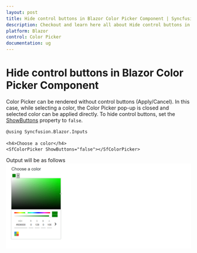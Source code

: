```yaml
---
layout: post
title: Hide control buttons in Blazor Color Picker Component | Syncfusion
description: Checkout and learn here all about Hide control buttons in Syncfusion Blazor Color Picker component and more.
platform: Blazor
control: Color Picker
documentation: ug
---
```


# Hide control buttons in Blazor Color Picker Component

Color Picker can be rendered without control buttons (Apply/Cancel). In this case, while selecting a color, the Color Picker pop-up is closed and selected color can be applied directly. To hide control buttons, set the [ShowButtons](https://help.syncfusion.com/cr/blazor/Syncfusion.Blazor.Inputs.SfColorPicker.html#Syncfusion_Blazor_Inputs_SfColorPicker_ShowButtons) property to `false`.

```cshtml
@using Syncfusion.Blazor.Inputs

<h4>Choose a color</h4>
<SfColorPicker ShowButtons="false"></SfColorPicker>
```

Output will be as follows
![Hide Control Buttons in Blazor ColorPicker](./../images/blazor-colorpicker-hide-control.png)